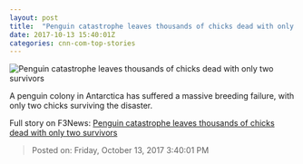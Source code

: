 ```yaml
---
layout: post
title:  "Penguin catastrophe leaves thousands of chicks dead with only two survivors"
date: 2017-10-13 15:40:01Z
categories: cnn-com-top-stories
---
```


![Penguin catastrophe leaves thousands of chicks dead with only two survivors](http://i2.cdn.cnn.com/cnnnext/dam/assets/171013112659-01-adelie-penguin-chick-super-tease.jpg)

A penguin colony in Antarctica has suffered a massive breeding failure, with only two chicks surviving the disaster.


Full story on F3News: [Penguin catastrophe leaves thousands of chicks dead with only two survivors](http://www.f3nws.com/n/xkBgF)

> Posted on: Friday, October 13, 2017 3:40:01 PM
